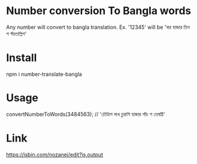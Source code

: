 # Number conversion To Bangla words
Any number will convert to bangla translation. Ex. '12345' will be 'বার হাজার তিন শ পঁয়তাল্লিশ'
# Install
npm i number-translate-bangla
# Usage
convertNumberToWords(3484563);  // 'চৌত্রিশ লাখ চুরাশি হাজার পাঁচ শ তেষট্টি'
# Link
https://jsbin.com/nozanej/edit?js,output

